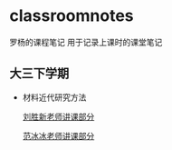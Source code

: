 # classroomnotes
罗杨的课程笔记
用于记录上课时的课堂笔记

## 大三下学期
  - 材料近代研究方法
	  
	  [刘胜新老师讲课部分](https://github.com/flappybriefs/classroomnotes/blob/master/%E6%9D%90%E6%96%99%E8%BF%91%E4%BB%A3%E7%A0%94%E7%A9%B6%E6%96%B9%E6%B3%95%E2%80%94%E5%88%98%E8%83%9C%E6%96%B0%E8%80%81%E5%B8%88%E9%83%A8%E5%88%86.md)
	 
	  [范冰冰老师讲课部分](https://github.com/flappybriefs/classroomnotes/blob/master/%E6%9D%90%E6%96%99%E8%BF%91%E4%BB%A3%E7%A0%94%E7%A9%B6%E6%96%B9%E6%B3%95%E2%80%94%E8%8C%83%E5%86%B0%E5%86%B0%E8%80%81%E5%B8%88%E9%83%A8%E5%88%86.md)
